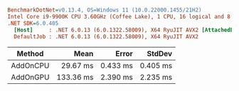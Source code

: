 ``` ini

BenchmarkDotNet=v0.13.4, OS=Windows 11 (10.0.22000.1455/21H2)
Intel Core i9-9900K CPU 3.60GHz (Coffee Lake), 1 CPU, 16 logical and 8 physical cores
.NET SDK=6.0.405
  [Host]     : .NET 6.0.13 (6.0.1322.58009), X64 RyuJIT AVX2 [AttachedDebugger]
  DefaultJob : .NET 6.0.13 (6.0.1322.58009), X64 RyuJIT AVX2


```
|   Method |      Mean |    Error |   StdDev |
|--------- |----------:|---------:|---------:|
| AddOnCPU |  29.67 ms | 0.433 ms | 0.405 ms |
| AddOnGPU | 133.36 ms | 2.390 ms | 2.235 ms |
